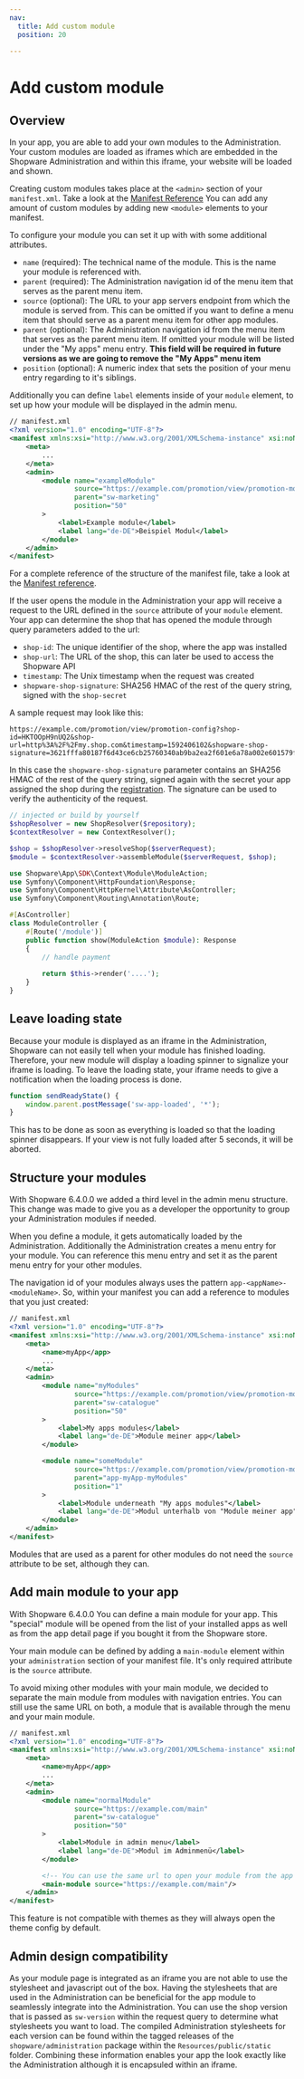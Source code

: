 ```yaml
---
nav:
  title: Add custom module
  position: 20

---
```


# Add custom module

## Overview

In your app, you are able to add your own modules to the Administration. Your custom modules are loaded as iframes which are embedded in the Shopware Administration and within this iframe, your website will be loaded and shown.

Creating custom modules takes place at the `<admin>` section of your `manifest.xml`. Take a look at the [Manifest Reference](../../../../resources/references/app-reference/manifest-reference) You can add any amount of custom modules by adding new `<module>` elements to your manifest.

To configure your module you can set it up with with some additional attributes.

* `name` \(required\): The technical name of the module. This is the name your module is referenced with.
* `parent` \(required\): The Administration navigation id of the menu item that serves as the parent menu item.
* `source` \(optional\): The URL to your app servers endpoint from which the module is served from. This can be omitted if you want to define a menu item that should serve as a parent menu item for other app modules.
* `parent` \(optional\): The Administration navigation id from the menu item that serves as the parent menu item. If omitted your module will be listed under the "My apps" menu entry. **This field will be required in future versions as we are going to remove the "My Apps" menu item**
* `position` \(optional\): A numeric index that sets the position of your menu entry regarding to it's siblings.

Additionally you can define `label` elements inside of your `module` element, to set up how your module will be displayed in the admin menu.

```xml
// manifest.xml
<?xml version="1.0" encoding="UTF-8"?>
<manifest xmlns:xsi="http://www.w3.org/2001/XMLSchema-instance" xsi:noNamespaceSchemaLocation="https://raw.githubusercontent.com/shopware/shopware/trunk/src/Core/Framework/App/Manifest/Schema/manifest-2.0.xsd">
    <meta>
        ...
    </meta>
    <admin>
        <module name="exampleModule"
                source="https://example.com/promotion/view/promotion-module"
                parent="sw-marketing"
                position="50"
        >
            <label>Example module</label>
            <label lang="de-DE">Beispiel Modul</label>
        </module>
    </admin>
</manifest>
```

For a complete reference of the structure of the manifest file, take a look at the [Manifest reference](../../../../resources/references/app-reference/manifest-reference).

If the user opens the module in the Administration your app will receive a request to the URL defined in the `source` attribute of your `module` element. Your app can determine the shop that has opened the module through query parameters added to the url:

* `shop-id`: The unique identifier of the shop, where the app was installed
* `shop-url`: The URL of the shop, this can later be used to access the Shopware API
* `timestamp`: The Unix timestamp when the request was created
* `shopware-shop-signature`: SHA256 HMAC of the rest of the query string, signed with the `shop-secret`

<Tabs>

<Tab title="HTTP">

A sample request may look like this:

```text
https://example.com/promotion/view/promotion-config?shop-id=HKTOOpH9nUQ2&shop-url=http%3A%2F%2Fmy.shop.com&timestamp=1592406102&shopware-shop-signature=3621fffa80187f6d43ce6cb25760340ab9ba2ea2f601e6a78a002e601579f415
```

In this case the `shopware-shop-signature` parameter contains an SHA256 HMAC of the rest of the query string, signed again with the secret your app assigned the shop during the [registration](../app-base-guide#setup). The signature can be used to verify the authenticity of the request.

</Tab>

<Tab title="App PHP SDK">

```php
// injected or build by yourself
$shopResolver = new ShopResolver($repository);
$contextResolver = new ContextResolver();

$shop = $shopResolver->resolveShop($serverRequest);
$module = $contextResolver->assembleModule($serverRequest, $shop);
```

</Tab>

<Tab title="Symfony Bundle">

```php
use Shopware\App\SDK\Context\Module\ModuleAction;
use Symfony\Component\HttpFoundation\Response;
use Symfony\Component\HttpKernel\Attribute\AsController;
use Symfony\Component\Routing\Annotation\Route;

#[AsController]
class ModuleController {
    #[Route('/module')]
    public function show(ModuleAction $module): Response
    {
        // handle payment
        
        return $this->render('....');
    }
}
```

</Tab>

</Tabs>

## Leave loading state

Because your module is displayed as an iframe in the Administration, Shopware can not easily tell when your module has finished loading. Therefore, your new module will display a loading spinner to signalize your iframe is loading. To leave the loading state, your iframe needs to give a notification when the loading process is done.

```javascript
function sendReadyState() {
    window.parent.postMessage('sw-app-loaded', '*');
}
```

This has to be done as soon as everything is loaded so that the loading spinner disappears. If your view is not fully loaded after 5 seconds, it will be aborted.

## Structure your modules

With Shopware 6.4.0.0 we added a third level in the admin menu structure. This change was made to give you as a developer the opportunity to group your Administration modules if needed.

When you define a module, it gets automatically loaded by the Administration. Additionally the Administration creates a menu entry for your module. You can reference this menu entry and set it as the parent menu entry for your other modules.

The navigation id of your modules always uses the pattern `app-<appName>-<moduleName>`. So, within your manifest you can add a reference to modules that you just created:

```xml
// manifest.xml
<?xml version="1.0" encoding="UTF-8"?>
<manifest xmlns:xsi="http://www.w3.org/2001/XMLSchema-instance" xsi:noNamespaceSchemaLocation="https://raw.githubusercontent.com/shopware/shopware/trunk/src/Core/Framework/App/Manifest/Schema/manifest-2.0.xsd">
    <meta>
        <name>myApp</app>
        ...
    </meta>
    <admin>
        <module name="myModules"
                source="https://example.com/promotion/view/promotion-module"
                parent="sw-catalogue"
                position="50"
        >
            <label>My apps modules</label>
            <label lang="de-DE">Module meiner app</label>
        </module>

        <module name="someModule"
                source="https://example.com/promotion/view/promotion-module"
                parent="app-myApp-myModules"
                position="1"
        >
            <label>Module underneath "My apps modules"</label>
            <label lang="de-DE">Modul unterhalb von "Module meiner app"</label>
        </module>
    </admin>
</manifest>
```

Modules that are used as a parent for other modules do not need the `source` attribute to be set, although they can.

## Add main module to your app

With Shopware 6.4.0.0 You can define a main module for your app. This "special" module will be opened from the list of your installed apps as well as from the app detail page if you bought it from the Shopware store.

Your main module can be defined by adding a `main-module` element within your `administration` section of your manifest file. It's only required attribute is the `source` attribute.

To avoid mixing other modules with your main module, we decided to separate the main module from modules with navigation entries. You can still use the same URL on both, a module that is available through the menu and your main module.

```xml
// manifest.xml
<?xml version="1.0" encoding="UTF-8"?>
<manifest xmlns:xsi="http://www.w3.org/2001/XMLSchema-instance" xsi:noNamespaceSchemaLocation="https://raw.githubusercontent.com/shopware/shopware/trunk/src/Core/Framework/App/Manifest/Schema/manifest-2.0.xsd">
    <meta>
        <name>myApp</app>
        ...
    </meta>
    <admin>
        <module name="normalModule"
                source="https://example.com/main"
                parent="sw-catalogue"
                position="50"
        >
            <label>Module in admin menu</label>
            <label lang="de-DE">Modul im Adminmenü</label>
        </module>

        <!-- You can use the same url to open your module from the app store -->
        <main-module source="https://example.com/main"/>
    </admin>
</manifest>
```

This feature is not compatible with themes as they will always open the theme config by default.

## Admin design compatibility

As your module page is integrated as an iframe you are not able to use the stylesheet and javascript out of the box.
Having the stylesheets that are used in the Administration can be beneficial for the app module to seamlessly integrate into the Administration.
You can use the shop version that is passed as `sw-version` within the request query to determine what stylesheets you want to load.
The compiled Administration stylesheets for each version can be found within the tagged releases of the `shopware/administration` package within the `Resources/public/static` folder.
Combining these information enables your app the look exactly like the Administration although it is encapsuled within an iframe.

